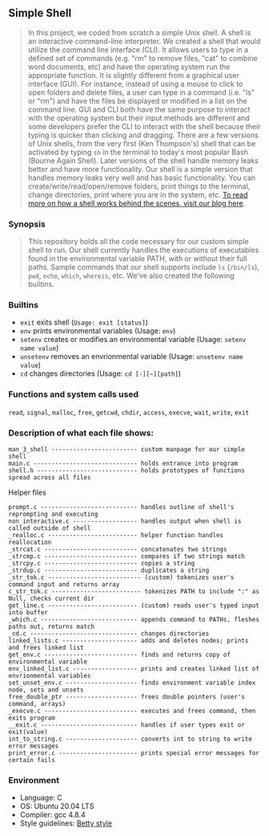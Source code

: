 ## Simple Shell
> In this project, we coded from scratch a simple Unix shell. A shell is an interactive
> command-line interpreter. We created a shell that would utilize the command line
> interface (CLI). It allows users to type in a defined set of
> commands (e.g. "rm" to remove files, "cat" to combine word documents, etc) and have the
> operating system run the appropriate function. It is slightly different from a graphical user
> interface (GUI). For instance, instead of using a mouse to click to open folders and delete files, a user
> can type in a command (i.e. "ls" or "rm") and have the files be displayed or
> modified in a list on the command line. GUI and CLI both have the same purpose to interact
> with the operating system but their input methods are different and some developers
> prefer the CLI to interact with the shell because their typing is quicker than
> clicking and dragging. There are a few
> versions of Unix shells, from the very first (Ken Thompson's) shell that can
> be activated by typing ```sh``` in the terminal to today's most popular Bash
> (Bourne Again Shell). Later versions of the shell handle memory leaks better and
> have more functionality. Our shell is a simple version that handles memory leaks
> very well and has basic functionality. You can create/write/read/open/remove
> folders, print things to the terminal, change directories, print where you are
> in the system, etc. [To read more on how a shell works behind the scenes, visit our
 blog here](https://medium.com/@MelissaNg__/how-a-shell-works-8a5a461c1910).


### Synopsis
> This repository holds all the code necessary for our custom simple shell to run.
> Our shell currently handles the executions of executables found in the
> environmental variable PATH, with or without their full paths. Sample commands
> that our shell supports include ```ls``` (```/bin/ls```), ```pwd```, ```echo```,
> ```which```, ```whereis```, etc. We've also created the following builtins.

### Builtins
* ```exit``` exits shell (```Usage: exit [status]```)
* ```env``` prints environmental variables (Usage: ```env```)
* ```setenv``` creates or modifies an environmental variable (Usage: ```setenv name value```)
* ```unsetenv``` removes an envrionmental variable (Usage: ```unsetenv name value```)
* ```cd``` changes directories (Usage: ```cd [-][~][path]```)

### Functions and system calls used
```read```, ```signal```, ```malloc```, ```free```, ```getcwd```, ```chdir```, ```access```, ```execve```, ```wait```, ```write```,  ```exit```

### Description of what each file shows:
```
man_3_shell ------------------------ custom manpage for our simple shell
main.c ----------------------------- holds entrance into program
shell.h ---------------------------- holds prototypes of functions spread across all files
```
Helper files
```
prompt.c --------------------------- handles outline of shell's reprompting and executing
non_interactive.c ------------------ handles output when shell is called outside of shell
_realloc.c ------------------------- helper function handles reallocation
_strcat.c -------------------------- concatenates two strings
_strcmp.c -------------------------- compares if two strings match
_strcpy.c -------------------------- copies a string
_strdup.c -------------------------- duplicates a string
_str_tok.c -------------------------- (custom) tokenizes user's command input and returns array
c_str_tok.c ------------------------- tokenizes PATH to include ":" as Null, checks current dir
get_line.c ------------------------- (custom) reads user's typed input into buffer
_which.c --------------------------- appends command to PATHs, fleshes paths out, returns match
_cd.c ------------------------------ changes directories
linked_lists.c --------------------- adds and deletes nodes; prints and frees linked list
get_env.c -------------------------- finds and returns copy of environmental variable
env_linked_list.c ------------------ prints and creates linked list of envrionmental variables
set_unset_env.c -------------------- finds environment variable index node, sets and unsets
free_double_ptr -------------------- frees double pointers (user's command, arrays)
_execve.c -------------------------- executes and frees command, then exits program
__exit.c --------------------------- handles if user types exit or exit(value)
int_to_string.c -------------------- converts int to string to write error messages
print_error.c ---------------------- prints special error messages for certain fails
```
### Environment
* Language: C
* OS: Ubuntu 20.04 LTS
* Compiler: gcc 4.8.4
* Style guidelines: [Betty style](https://github.com/holbertonschool/Betty/wiki)
